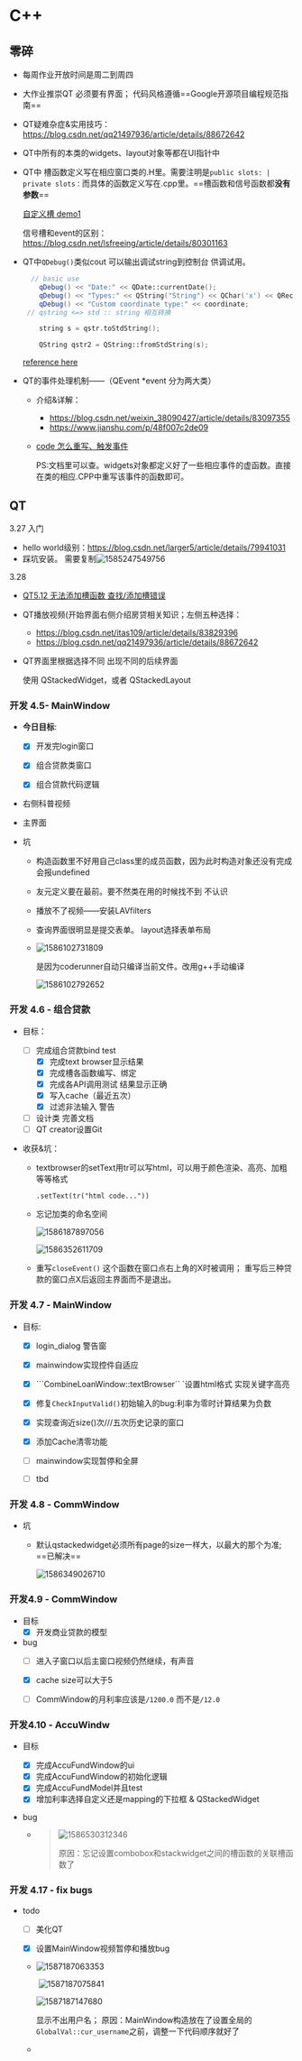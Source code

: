 # C++

## 零碎


- 每周作业开放时间是周二到周四

- 大作业推崇QT 必须要有界面； 代码风格遵循==Google开源项目编程规范指南==

- QT疑难杂症&实用技巧： <https://blog.csdn.net/qq21497936/article/details/88672642>

- QT中所有的本类的widgets、layout对象等都在UI指针中

- QT中 槽函数定义写在相应窗口类的.H里。需要注明是```public slots: | private slots：```而具体的函数定义写在.cpp里。==槽函数和信号函数都**没有参数**==

  [自定义槽 demo1](<https://blog.csdn.net/small_prince_/article/details/96106084>)

  信号槽和event的区别：<https://blog.csdn.net/lsfreeing/article/details/80301163>

- QT中```QDebug()```类似cout 可以输出调试string到控制台 供调试用。

  ```cpp
    // basic use
      qDebug() << "Date:" << QDate::currentDate();
      qDebug() << "Types:" << QString("String") << QChar('x') << QRect(0, 10, 50, 40);
      qDebug() << "Custom coordinate type:" << coordinate;
   // qstring <=> std :: string 相互转换
  
      string s = qstr.toStdString();
  
      QString qstr2 = QString::fromStdString(s);
  ```

  [reference here](<https://doc.qt.io/qt-5/qdebug.html>)

- QT的事件处理机制——（QEvent *event 分为两大类）

  - 介绍&详解：

    - <https://blog.csdn.net/weixin_38090427/article/details/83097355>
    - <https://www.jianshu.com/p/48f007c2de09>

  - [code 怎么重写、触发事件](<https://blog.csdn.net/weixin_41331879/article/details/81587418>)

    PS:文档里可以查。widgets对象都定义好了一些相应事件的虚函数。直接在类的相应.CPP中重写该事件的函数即可。

## QT

3.27 入门

- hello world级别：<https://blog.csdn.net/larger5/article/details/79941031>
- 踩坑安装。 需要复制![1585247549756](C:\Users\41036\AppData\Roaming\Typora\typora-user-images\1585247549756.png)



3.28

- [QT5.12 无法添加槽函数 查找/添加槽错误](<https://blog.csdn.net/weixin_38815609/article/details/89398546>)

- QT播放视频(开始界面右侧介绍房贷相关知识；左侧五种选择：

  - <https://blog.csdn.net/itas109/article/details/83829396>
  - <https://blog.csdn.net/qq21497936/article/details/88672642>

- QT界面里根据选择不同 出现不同的后续界面

  使用 QStackedWidget，或者 QStackedLayout



### 开发 4.5- MainWindow

- **今日目标**:

  - [x] 开发完login窗口

  - [x] 组合贷款类窗口

  - [x] 组合贷款代码逻辑

    

- 右侧科普视频

- 主界面

- 坑

  - 构造函数里不好用自己class里的成员函数，因为此时构造对象还没有完成 会报undefined

  - 友元定义要在最前。要不然类在用的时候找不到 不认识

  - 播放不了视频——安装LAVfilters

  - 查询界面很明显是提交表单。 layout选择表单布局

  - ![1586102731809](C:\Users\41036\AppData\Roaming\Typora\typora-user-images\1586102731809.png)

    是因为coderunner自动只编译当前文件。改用g++手动编译

    ![1586102792652](C:\Users\41036\AppData\Roaming\Typora\typora-user-images\1586102792652.png)





### 开发 4.6 - 组合贷款

- 目标：

  - [ ] 完成组合贷款bind test
    - [x] 完成text browser显示结果
    - [x] 完成槽各函数编写、绑定
    - [x] 完成各API调用测试 结果显示正确
    - [x] 写入cache（最近五次）
    - [x] 过滤非法输入 警告
  - [ ] 设计类 完善文档
  - [ ] QT creator设置Git

- 收获&坑：

  - textbrowser的setText用tr可以写html，可以用于颜色渲染、高亮、加粗等等格式

    ```.setText(tr("html code..."))```

  - 忘记加类的命名空间

    ![1586187897056](C:\Users\41036\AppData\Roaming\Typora\typora-user-images\1586187897056.png)

    ![1586352611709](C:\Users\41036\AppData\Roaming\Typora\typora-user-images\1586352611709.png)

  - 重写```closeEvent()```  这个函数在窗口点右上角的X时被调用； 重写后三种贷款的窗口点X后返回主界面而不是退出。







### 开发 4.7 - MainWindow

- 目标:
  - [x] login_dialog 警告窗
  - [x] mainwindow实现控件自适应
  - [x] ```CombineLoanWindow::textBrowser`` `设置html格式 实现关键字高亮
  - [x] 修复```CheckInputValid()```初始输入的bug:利率为零时计算结果为负数
  - [x] 实现查询近size()次///五次历史记录的窗口
  - [x] 添加Cache清零功能
  - [ ] mainwindow实现暂停和全屏
  - [ ] tbd



### 开发 4.8 - CommWindow

- 坑

  - 默认qstackedwidget必须所有page的size一样大，以最大的那个为准;     ==已解决==

    ![1586349026710](C:\Users\41036\AppData\Roaming\Typora\typora-user-images\1586349026710.png)

    

### 开发4.9 - CommWindow

- 目标
  - [x] 开发商业贷款的模型
- bug
  - [ ] 进入子窗口以后主窗口视频仍然继续，有声音
  - [x] cache size可以大于5
  - [ ] CommWindow的月利率应该是```/1200.0``` 而不是```/12.0```



### 开发4.10 - AccuWindw

- 目标

  - [x] 完成AccuFundWindow的ui
  - [x] 完成AccuFundWindow的初始化逻辑
  - [x] 完成AccuFundModel并且test
  - [x] 增加利率选择自定义还是mapping的下拉框 & QStackedWidget

- bug

  - > ![1586530312346](C:\Users\41036\AppData\Roaming\Typora\typora-user-images\1586530312346.png)
    >
    > 原因：忘记设置combobox和stackwidget之间的槽函数的关联槽函数了

  

### 开发 4.17 - fix bugs

- todo

  - [ ] 美化QT

  - [x] 设置MainWindow视频暂停和播放bug

  - ![1587187063353](C:\Users\41036\AppData\Roaming\Typora\typora-user-images\1587187063353.png)

    ​	![1587187075841](C:\Users\41036\AppData\Roaming\Typora\typora-user-images\1587187075841.png)

    ![1587187147680](C:\Users\41036\AppData\Roaming\Typora\typora-user-images\1587187147680.png)

     显示不出用户名； 原因：MainWindow构造放在了设置全局的```GlobalVal::cur_username```之前，调整一下代码顺序就好了

  - 
